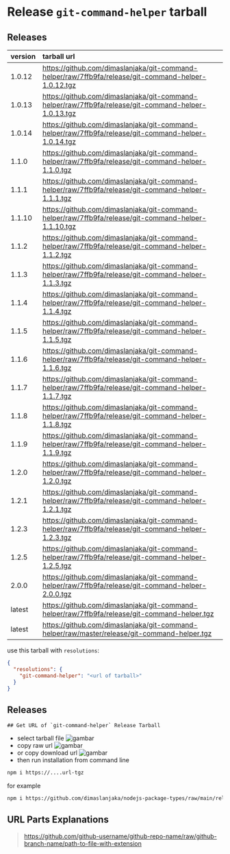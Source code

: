 # Release `git-command-helper` tarball
## Releases
| version | tarball url |
| :--- | :--- |
| 1.0.12 | https://github.com/dimaslanjaka/git-command-helper/raw/7ffb9fa/release/git-command-helper-1.0.12.tgz |
| 1.0.13 | https://github.com/dimaslanjaka/git-command-helper/raw/7ffb9fa/release/git-command-helper-1.0.13.tgz |
| 1.0.14 | https://github.com/dimaslanjaka/git-command-helper/raw/7ffb9fa/release/git-command-helper-1.0.14.tgz |
| 1.1.0 | https://github.com/dimaslanjaka/git-command-helper/raw/7ffb9fa/release/git-command-helper-1.1.0.tgz |
| 1.1.1 | https://github.com/dimaslanjaka/git-command-helper/raw/7ffb9fa/release/git-command-helper-1.1.1.tgz |
| 1.1.10 | https://github.com/dimaslanjaka/git-command-helper/raw/7ffb9fa/release/git-command-helper-1.1.10.tgz |
| 1.1.2 | https://github.com/dimaslanjaka/git-command-helper/raw/7ffb9fa/release/git-command-helper-1.1.2.tgz |
| 1.1.3 | https://github.com/dimaslanjaka/git-command-helper/raw/7ffb9fa/release/git-command-helper-1.1.3.tgz |
| 1.1.4 | https://github.com/dimaslanjaka/git-command-helper/raw/7ffb9fa/release/git-command-helper-1.1.4.tgz |
| 1.1.5 | https://github.com/dimaslanjaka/git-command-helper/raw/7ffb9fa/release/git-command-helper-1.1.5.tgz |
| 1.1.6 | https://github.com/dimaslanjaka/git-command-helper/raw/7ffb9fa/release/git-command-helper-1.1.6.tgz |
| 1.1.7 | https://github.com/dimaslanjaka/git-command-helper/raw/7ffb9fa/release/git-command-helper-1.1.7.tgz |
| 1.1.8 | https://github.com/dimaslanjaka/git-command-helper/raw/7ffb9fa/release/git-command-helper-1.1.8.tgz |
| 1.1.9 | https://github.com/dimaslanjaka/git-command-helper/raw/7ffb9fa/release/git-command-helper-1.1.9.tgz |
| 1.2.0 | https://github.com/dimaslanjaka/git-command-helper/raw/7ffb9fa/release/git-command-helper-1.2.0.tgz |
| 1.2.1 | https://github.com/dimaslanjaka/git-command-helper/raw/7ffb9fa/release/git-command-helper-1.2.1.tgz |
| 1.2.3 | https://github.com/dimaslanjaka/git-command-helper/raw/7ffb9fa/release/git-command-helper-1.2.3.tgz |
| 1.2.5 | https://github.com/dimaslanjaka/git-command-helper/raw/7ffb9fa/release/git-command-helper-1.2.5.tgz |
| 2.0.0 | https://github.com/dimaslanjaka/git-command-helper/raw/7ffb9fa/release/git-command-helper-2.0.0.tgz |
| latest | https://github.com/dimaslanjaka/git-command-helper/raw/7ffb9fa/release/git-command-helper.tgz |
| latest | https://github.com/dimaslanjaka/git-command-helper/raw/master/release/git-command-helper.tgz |

use this tarball with `resolutions`:
```json
{
  "resolutions": {
    "git-command-helper": "<url of tarball>"
  }
}
```

## Releases

    ## Get URL of `git-command-helper` Release Tarball
- select tarball file
![gambar](https://user-images.githubusercontent.com/12471057/203216375-8af4b5d9-00c2-40fb-8d3d-d220beaabd46.png)
- copy raw url
![gambar](https://user-images.githubusercontent.com/12471057/203216508-7590cbb9-a1ce-47d6-96ca-8d82149f0762.png)
- or copy download url
![gambar](https://user-images.githubusercontent.com/12471057/203216541-3807d2c3-5213-49f3-b93d-c626dbae3b2e.png)
- then run installation from command line
```bash
npm i https://....url-tgz
```
for example
```bash
npm i https://github.com/dimaslanjaka/nodejs-package-types/raw/main/release/nodejs-package-types.tgz
```

## URL Parts Explanations
> https://github.com/github-username/github-repo-name/raw/github-branch-name/path-to-file-with-extension